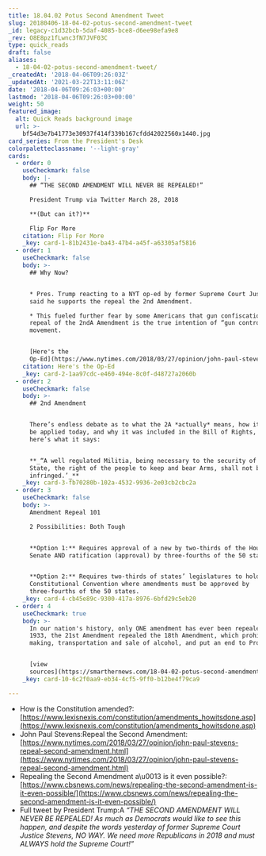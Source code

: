 ```yaml
---
title: 18.04.02 Potus Second Amendment Tweet
slug: 20180406-18-04-02-potus-second-amendment-tweet
_id: legacy-c1d32bcb-5daf-4085-bce8-d6ee98efa9e8
_rev: O8E8pz1fLwnc3fN7JVF03C
type: quick_reads
draft: false
aliases:
  - 18-04-02-potus-second-amendment-tweet/
_createdAt: '2018-04-06T09:26:03Z'
_updatedAt: '2021-03-22T13:11:06Z'
date: '2018-04-06T09:26:03+00:00'
lastmod: '2018-04-06T09:26:03+00:00'
weight: 50
featured_image:
  alt: Quick Reads background image
  url: >-
    bf54d3e7b41773e30937f414f339b167cfdd42022560x1440.jpg
card_series: From the President's Desk
colorpaletteclassname: '--light-gray'
cards:
  - order: 0
    useCheckmark: false
    body: |-
      ## “THE SECOND AMENDMENT WILL NEVER BE REPEALED!”

      President Trump via Twitter March 28, 2018

      **(But can it?)**

      Flip For More
    citation: Flip For More
    _key: card-1-81b2431e-ba43-47b4-a45f-a63305af5816
  - order: 1
    useCheckmark: false
    body: >-
      ## Why Now?


      * Pres. Trump reacting to a NYT op-ed by former Supreme Court Justice who
      said he supports the repeal the 2nd Amendment.

      * This fueled further fear by some Americans that gun confiscation and/or
      repeal of the 2ndA Amendment is the true intention of “gun control”
      movement.


      [Here's the
      Op-Ed](https://www.nytimes.com/2018/03/27/opinion/john-paul-stevens-repeal-second-amendment.html)
    citation: Here's the Op-Ed
    _key: card-2-1aa97cdc-e460-494e-8c0f-d48727a2060b
  - order: 2
    useCheckmark: false
    body: >-
      ## 2nd Amendment


      There’s endless debate as to what the 2A *actually* means, how it should
      be applied today, and why it was included in the Bill of Rights, but
      here’s what it says:


      **_“A well regulated Militia, being necessary to the security of a free
      State, the right of the people to keep and bear Arms, shall not be
      infringed.’_**
    _key: card-3-fb70280b-102a-4532-9936-2e03cb2cbc2a
  - order: 3
    useCheckmark: false
    body: >-
      Amendment Repeal 101  

      2 Possibilities: Both Tough


      **Option 1:** Requires approval of a new by two-thirds of the House &
      Senate AND ratification (approval) by three-fourths of the 50 states.


      **Option 2:** Requires two-thirds of states’ legislatures to hold
      Constitutional Convention where amendments must be approved by
      three-fourths of the 50 states.
    _key: card-4-cb45e89c-9300-417a-8976-6bfd29c5eb20
  - order: 4
    useCheckmark: true
    body: >-
      In our nation's history, only ONE amendment has ever been repealed. In
      1933, the 21st Amendment repealed the 18th Amendment, which prohibited the
      making, transportation and sale of alcohol, and put an end to Prohibition.


      [view
      sources](https://smarthernews.com/18-04-02-potus-second-amendment-tweet/)
    _key: card-10-6c2f0aa9-eb34-4cf5-9ff0-b12be4f79ca9

---
```

* How is the Constitution amended?: [https://www.lexisnexis.com/constitution/amendments_howitsdone.asp](https://www.lexisnexis.com/constitution/amendments_howitsdone.asp)
* John Paul Stevens:Repeal the Second Amendment: [https://www.nytimes.com/2018/03/27/opinion/john-paul-stevens-repeal-second-amendment.html](https://www.nytimes.com/2018/03/27/opinion/john-paul-stevens-repeal-second-amendment.html)
* Repealing the Second Amendment a\u0013 is it even possible?: [https://www.cbsnews.com/news/repealing-the-second-amendment-is-it-even-possible/](https://www.cbsnews.com/news/repealing-the-second-amendment-is-it-even-possible/)
* Full tweet by President Trump:A _“THE SECOND AMENDMENT WILL NEVER BE REPEALED! As much as Democrats would like to see this happen, and despite the words yesterday of former Supreme Court Justice Stevens, NO WAY. We need more Republicans in 2018 and must ALWAYS hold the Supreme Court!”_